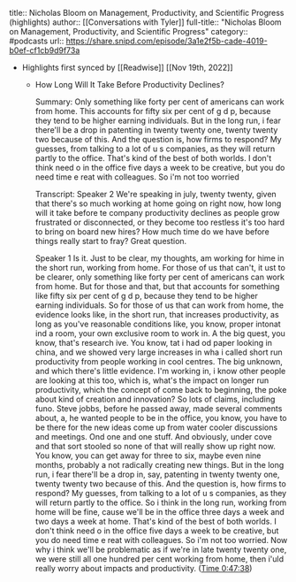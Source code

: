 title:: Nicholas Bloom on Management, Productivity, and Scientific Progress (highlights)
author:: [[Conversations with Tyler]]
full-title:: "Nicholas Bloom on Management, Productivity, and Scientific Progress"
category:: #podcasts
url:: https://share.snipd.com/episode/3a1e2f5b-cade-4019-b0ef-cf1cb9d9f73a

- Highlights first synced by [[Readwise]] [[Nov 19th, 2022]]
	- How Long Will It Take Before Productivity Declines?
	  
	  Summary:
	  Only something like forty per cent of americans can work from home. This accounts for fifty six per cent of g d p, because they tend to be higher earning individuals. But in the long run, i fear there'll be a drop in patenting in twenty twenty one, twenty twenty two because of this. And the question is, how firms to respond? My guesses, from talking to a lot of u s companies, as they will return partly to the office. That's kind of the best of both worlds. I don't think need o in the office five days a week to be creative, but you do need time e reat with colleagues. So i'm not too worried
	  
	  Transcript:
	  Speaker 2
	  We're speaking in july, twenty twenty, given that there's so much working at home going on right now, how long will it take before te company productivity declines as people grow frustrated or disconnected, or they become too restless it's too hard to bring on board new hires? How much time do we have before things really start to fray? Great question.
	  
	  Speaker 1
	  Is it. Just to be clear, my thoughts, am working for hime in the short run, working from home. For those of us that can't, it ust to be clearer, only something like forty per cent of americans can work from home. But for those and that, but that accounts for something like fifty six per cent of g d p, because they tend to be higher earning individuals. So for those of us that can work from home, the evidence looks like, in the short run, that increases productivity, as long as you've reasonable conditions like, you know, proper intonat ind a room, your own exclusive room to work in. A the big quest, you know, that's research ive. You know, tat i had od paper looking in china, and we showed very large increases in wha i called short run productivity from people working in cool centres. The big unknown, and which there's little evidence. I'm working in, i know other people are looking at this too, which is, what's the impact on longer run productivity, which the concept of come back to beginning, the poke about kind of creation and innovation? So lots of claims, including funo. Steve jobbs, before he passed away, made several comments about, a, he wanted people to be in the office, you know, you have to be there for the new ideas come up from water cooler discussions and meetings. Ond one and one stuff. And obviously, under cove and that sort stooled so none of that will really show up right now. You know, you can get away for three to six, maybe even nine months, probably a not radically creating new things. But in the long run, i fear there'll be a drop in, say, patenting in twenty twenty one, twenty twenty two because of this. And the question is, how firms to respond? My guesses, from talking to a lot of u s companies, as they will return partly to the office. So i think in the long run, working from home will be fine, cause we'll be in the office three days a week and two days a week at home. That's kind of the best of both worlds. I don't think need o in the office five days a week to be creative, but you do need time e reat with colleagues. So i'm not too worried. Now why i think we'll be problematic as if we're in late twenty twenty one, we were still all one hundred per cent working from home, then i'uld really worry about impacts and productivity. ([Time 0:47:38](https://share.snipd.com/snip/282c121d-2281-442b-9105-b763ef474ffe))